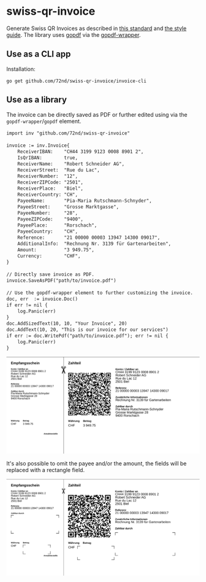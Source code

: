# swiss-qr-invoice

Generate Swiss QR Invoices as described in [this standard](https://www.paymentstandards.ch/dam/downloads/ig-qr-bill-de.pdf) and [the style guide](https://www.paymentstandards.ch/dam/downloads/style-guide-de.pdf). The library uses [gopdf](https://github.com/signintech/gopdf) via the [gopdf-wrapper](https://github.com/72nd/gopdf-wrapper). 


## Use as a CLI app

Installation:

```shell script
go get github.com/72nd/swiss-qr-invoice/invoice-cli
```


## Use as a library 

The invoice can be directly saved as PDF or further edited using via the `gopdf-wrapper`/`gopdf` element.

```golang
import inv "github.com/72nd/swiss-qr-invoice"

invoice := inv.Invoice{
	ReceiverIBAN:    "CH44 3199 9123 0008 8901 2",
	IsQrIBAN:        true,
	ReceiverName:    "Robert Schneider AG",
	ReceiverStreet:  "Rue du Lac",
	ReceiverNumber:  "12",
	ReceiverZIPCode: "2501",
	ReceiverPlace:   "Biel",
	ReceiverCountry: "CH",
	PayeeName:       "Pia-Maria Rutschmann-Schnyder",
	PayeeStreet:     "Grosse Marktgasse",
	PayeeNumber:     "28",
	PayeeZIPCode:    "9400",
	PayeePlace:      "Rorschach",
	PayeeCountry:    "CH",
	Reference:       "21 00000 00003 13947 14300 09017",
	AdditionalInfo:  "Rechnung Nr. 3139 für Gartenarbeiten",
	Amount:          "3 949.75",
	Currency:        "CHF",
}

// Directly save invoice as PDF.
invoice.SaveAsPDF("path/to/invoice.pdf")

// Use the gopdf-wrapper element to further customizing the invoice.
doc, err  := invoice.Doc()
if err != nil {
	log.Panic(err)
}
doc.AddSizedText(10, 10, "Your Invoice", 20)
doc.AddText(10, 20, "This is our invoice for our services")
if err := doc.WritePdf("path/to/invoice.pdf"); err != nil {
	log.Panic(err)
}
```

![Example 1](misc/example-01.png)

It's also possible to omit the payee and/or the amount, the fields will be replaced with a rectangle field.

![Example 2](misc/example-02.png)
